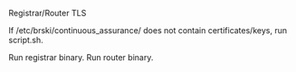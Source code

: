 Registrar/Router TLS

If /etc/brski/continuous_assurance/ does not contain certificates/keys, run script.sh.

Run registrar binary.
Run router binary.